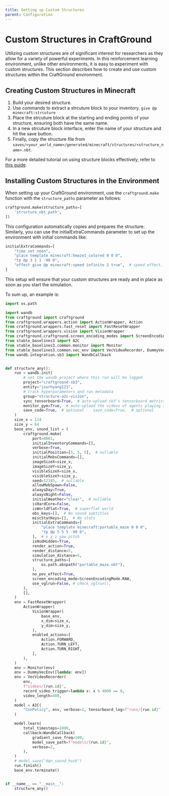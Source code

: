 ```yaml
---
title: Setting up Custom Structures
parent: Configuration
---
```


# Custom Structures in CraftGround

Utilizing custom structures are of significant interest for researchers as they allow for a variety of powerful experiments. In this reinforcement learning environment, unlike other environments, it is easy to experiment with custom structures. This section describes how to create and use custom structures within the CraftGround environment.

## Creating Custom Structures in Minecraft

1. Build your desired structure.
2. Use commands to extract a strcuture block to your inventory.
`give @p minecraft:strcuture`
3. Place the strcuture block at the starting and ending points of your structure, ensuring both have the same name.
4. In a new strcuture block interface, enter the name of your structure and hit the save button.
5. Finally, copy the structure file from `saves/<your_world_name>/generated/minecraft/structures/<structure_name>.nbt`.

For a more detailed tutorial on using structure blocks effectively, refer to [this guide](https://gist.github.com/GentlemanRevvnar/98a8f191f46d28f63592672022c41497).

## Installing Custom Structures in the Environment

When setting up your CraftGround environment, use the `craftground.make` function with the `structure_paths` parameter as follows:

```python
craftground.make(structure_paths=[
    'structure_nbt_path',
])
```
This configuration automatically copies and prepares the structure. Similarly, you can use the initialExtraCommands parameter to set up the environment with initial commands like:

```python
initialExtraCommands=[
    "time set noon",
    "place template minecraft:hmaze1_colored 0 0 0",
    "tp @p 3 1 1 -90 0",
    "effect give @p minecraft:speed infinite 2 true",  # speed effect, particle hidden
]
```

This setup will ensure that your custom structures are ready and in place as soon as you start the simulation.


To sum up, an example is:

```python
import os.path

import wandb
from craftground import craftground
from craftground.wrappers.action import ActionWrapper, Action
from craftground.wrappers.fast_reset import FastResetWrapper
from craftground.wrappers.vision import VisionWrapper
from craftground.craftground.screen_encoding_modes import ScreenEncodingMode
from stable_baselines3 import A2C
from stable_baselines3.common.monitor import Monitor
from stable_baselines3.common.vec_env import VecVideoRecorder, DummyVecEnv
from wandb.integration.sb3 import WandbCallback


def structure_any():
    run = wandb.init(
        # set the wandb project where this run will be logged
        project="craftground-sb3",
        entity="jourhyang123",
        # track hyperparameters and run metadata
        group="structure-a2c-vision",
        sync_tensorboard=True,  # auto-upload sb3's tensorboard metrics
        monitor_gym=True,  # auto-upload the videos of agents playing the game
        save_code=True,  # optional    save_code=True,  # optional
    )
    size_x = 114
    size_y = 64
    base_env, sound_list = (
        craftground.make(
            port=8001,
            initialInventoryCommands=[],
            verbose=True,
            initialPosition=[5, 5, 5],  # nullable
            initialMobsCommands=[],
            imageSizeX=size_x,
            imageSizeY=size_y,
            visibleSizeX=size_x,
            visibleSizeY=size_y,
            seed=12345,  # nullable
            allowMobSpawn=False,
            alwaysDay=True,
            alwaysNight=False,
            initialWeather="clear",  # nullable
            isHardCore=False,
            isWorldFlat=True,  # superflat world
            obs_keys=[],  # No sound subtitles
            miscStatKeys=[],  # No stats
            initialExtraCommands=[
                "place template minecraft:portable_maze 0 0 0",
                "tp @p 5 5 5 -90 0",
            ],  # x y z yaw pitch
            isHudHidden=True,
            render_action=True,
            render_distance=5,
            simulation_distance=5,
            structure_paths=[
                os.path.abspath("portable_maze.nbt"),
            ],
            no_pov_effect=True,
            screen_encoding_mode=ScreenEncodingMode.RAW,
            use_vglrun=False, # check_vglrun(),
        ),
        [],
    )
    env = FastResetWrapper(
        ActionWrapper(
            VisionWrapper(
                base_env,
                x_dim=size_x,
                y_dim=size_y,
            ),
            enabled_actions=[
                Action.FORWARD,
                Action.TURN_LEFT,
                Action.TURN_RIGHT,
            ],
        ),
    )
    env = Monitor(env)
    env = DummyVecEnv([lambda: env])
    env = VecVideoRecorder(
        env,
        f"videos/{run.id}",
        record_video_trigger=lambda x: x % 4000 == 0,
        video_length=400,
    )
    model = A2C(
        "CnnPolicy", env, verbose=1, tensorboard_log=f"runs/{run.id}"
    )

    model.learn(
        total_timesteps=1000,
        callback=WandbCallback(
            gradient_save_freq=100,
            model_save_path=f"models/{run.id}",
            verbose=2,
        ),
    )
    # model.save("dqn_sound_husk")
    run.finish()
    base_env.terminate()


if __name__ == "__main__":
    structure_any()



```